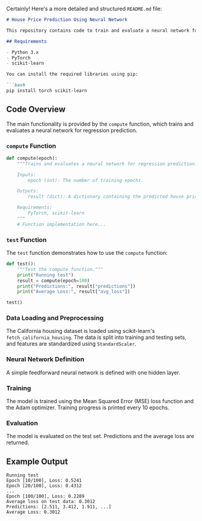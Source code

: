 Certainly! Here's a more detailed and structured `README.md` file:

```markdown
# House Price Prediction Using Neural Network

This repository contains code to train and evaluate a neural network for predicting house prices using the California housing dataset. The model is implemented using PyTorch, and the data preprocessing is done with scikit-learn.

## Requirements

- Python 3.x
- PyTorch
- scikit-learn

You can install the required libraries using pip:

```bash
pip install torch scikit-learn
```

## Code Overview

The main functionality is provided by the `compute` function, which trains and evaluates a neural network for regression prediction.

### `compute` Function

```python
def compute(epoch):
    """Trains and evaluates a neural network for regression prediction.

    Inputs:
        epoch (int): The number of training epochs.

    Outputs:
        result (dict): A dictionary containing the predicted house prices and the average loss.

    Requirements:
        PyTorch, scikit-learn
    """
    # Function implementation here...
```

### `test` Function

The `test` function demonstrates how to use the `compute` function:

```python
def test():
    """Test the compute function."""
    print("Running test")
    result = compute(epoch=100)
    print("Predictions:", result["predictions"])
    print("Average Loss:", result["avg_loss"])

test()
```


### Data Loading and Preprocessing

The California housing dataset is loaded using scikit-learn's `fetch_california_housing`. The data is split into training and testing sets, and features are standardized using `StandardScaler`.

### Neural Network Definition

A simple feedforward neural network is defined with one hidden layer.

### Training

The model is trained using the Mean Squared Error (MSE) loss function and the Adam optimizer. Training progress is printed every 10 epochs.

### Evaluation

The model is evaluated on the test set. Predictions and the average loss are returned.

## Example Output

```
Running test
Epoch [10/100], Loss: 0.5241
Epoch [20/100], Loss: 0.4312
...
Epoch [100/100], Loss: 0.2289
Average loss on test data: 0.3012
Predictions: [2.511, 3.412, 1.911, ...]
Average Loss: 0.3012
```
